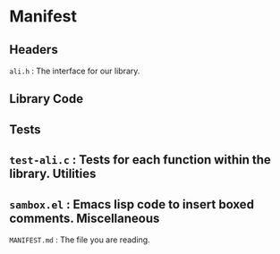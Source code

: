 Manifest
========

Headers
-------

`ali.h`
  : The interface for our library.

Library Code
------------

Tests
-----
`test-ali.c`
  : Tests for each function within the library.
Utilities
---------
`sambox.el`
  : Emacs lisp code to insert boxed comments.
Miscellaneous
-------------

`MANIFEST.md`
  : The file you are reading.
